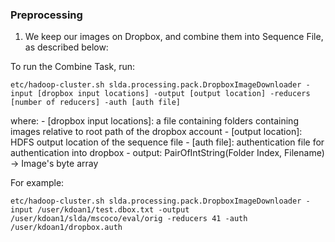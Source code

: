 ### Preprocessing ###

1. We keep our images on Dropbox, and combine them into Sequence File, as described below:

To run the Combine Task, run:

```
etc/hadoop-cluster.sh slda.processing.pack.DropboxImageDownloader -input [dropbox input locations] -output [output location] -reducers [number of reducers] -auth [auth file]
```

where:
	- [dropbox input locations]: a file containing folders containing images  relative to root path of the dropbox account
	- [output location]: HDFS output location of the sequence file
	- [auth file]: authentication file for authentication into dropbox
	- output: PairOfIntString(Folder Index, Filename) -> Image's byte array

For example:

```
etc/hadoop-cluster.sh slda.processing.pack.DropboxImageDownloader -input /user/kdoan1/test.dbox.txt -output /user/kdoan1/slda/mscoco/eval/orig -reducers 41 -auth /user/kdoan1/dropbox.auth
```